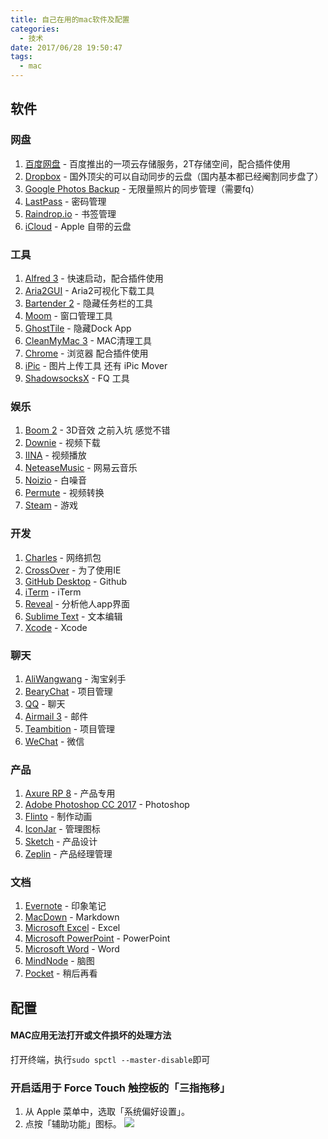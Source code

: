 ```yaml
---
title: 自己在用的mac软件及配置
categories:
  - 技术
date: 2017/06/28 19:50:47
tags:
  - mac
---
```


## 软件

### 网盘

1. [百度网盘](https://pan.baidu.com/) - 百度推出的一项云存储服务，2T存储空间，配合插件使用
2. [Dropbox](https://www.dropbox.com/) - 国外顶尖的可以自动同步的云盘（国内基本都已经阉割同步盘了）
3. [Google Photos Backup](https://photos.google.com/apps) - 无限量照片的同步管理（需要fq）
4. [LastPass](https://www.lastpass.com/) - 密码管理
5. [Raindrop.io](https://raindrop.io/) - 书签管理
6. [iCloud](https://www.icloud.com/) - Apple 自带的云盘

### 工具

1. [Alfred 3](https://www.alfredapp.com/) - 快速启动，配合插件使用
2. [Aria2GUI](https://github.com/yangshun1029/aria2gui) - Aria2可视化下载工具
3. [Bartender 2](https://www.macbartender.com/) - 隐藏任务栏的工具
4. [Moom](https://itunes.apple.com/us/app/moom/id419330170?mt=12) - 窗口管理工具
5. [GhostTile](http://ghosttile.kernelpanic.im/) - 隐藏Dock App
6. [CleanMyMac 3](https://macpaw.com/) - MAC清理工具
7. [Chrome](https://www.google.com/chrome/index.html) - 浏览器 配合插件使用
8. [iPic](https://itunes.apple.com/cn/app/id1101244278?ls=1&mt=12) - 图片上传工具 还有 iPic Mover
9. [ShadowsocksX](https://github.com/shadowsocks/ShadowsocksX-NG) - FQ 工具

### 娱乐
1. [Boom 2](http://www.globaldelight.com/boom/index.php) - 3D音效 之前入坑 感觉不错
2. [Downie](http://software.charliemonroe.net/downie.php) - 视频下载
3. [IINA](https://lhc70000.github.io/iina/zh-cn/) - 视频播放
4. [NeteaseMusic](http://music.163.com/) - 网易云音乐
5. [Noizio](http://noiz.io/) - 白噪音
6. [Permute](http://software.charliemonroe.net/permute.php) - 视频转换
7. [Steam](http://store.steampowered.com/) - 游戏

### 开发
1. [Charles](https://www.charlesproxy.com/) - 网络抓包
2. [CrossOver](https://www.codeweavers.com/products) - 为了使用IE
3. [GitHub Desktop](https://desktop.github.com/) - Github
4. [iTerm](https://www.iterm2.com/) - iTerm
5. [Reveal](https://revealapp.com/) - 分析他人app界面
6. [Sublime Text](http://www.sublimetext.com/) - 文本编辑
7. [Xcode](https://developer.apple.com/xcode/) - Xcode

### 聊天

1. [AliWangwang](http://wangwang.taobao.com/) - 淘宝剁手
2. [BearyChat](https://bearychat.com/) - 项目管理
3. [QQ](https://im.qq.com/download/) - 聊天
4. [Airmail 3](http://airmailapp.com/features) - 邮件
5. [Teambition](https://www.teambition.com/apps) - 项目管理
6. [WeChat](https://itunes.apple.com/cn/app/wei/id414478124) - 微信

### 产品
1. [Axure RP 8](https://www.axure.com/) - 产品专用
2. [Adobe Photoshop CC 2017](http://www.adobe.com/cn/products/photoshop.html) - Photoshop
3. [Flinto](https://www.flinto.com/) - 制作动画
4. [IconJar](https://geticonjar.com/) - 管理图标
5. [Sketch](https://www.sketchapp.com/) - 产品设计
6. [Zeplin](https://zeplin.io/) - 产品经理管理

### 文档
1. [Evernote](https://evernote.com/intl/zh-cn/) - 印象笔记
2. [MacDown](https://macdown.uranusjr.com/) - Markdown
3. [Microsoft Excel](https://products.office.com/en-us/excel) - Excel
4. [Microsoft PowerPoint](https://products.office.com/en-us/PowerPoint) - PowerPoint
5. [Microsoft Word](https://products.office.com/en-us/Word) - Word
6. [MindNode](https://mindnode.com/) - 脑图
7. [Pocket](https://getpocket.com/) - 稍后再看

## 配置

#### MAC应用无法打开或文件损坏的处理方法
打开终端，执行`sudo spctl --master-disable`即可

### 开启适用于 Force Touch 触控板的「三指拖移」

1. 从 Apple 菜单中，选取「系统偏好设置」。
2. 点按「辅助功能」图标。
![](http://pics.naaln.com/blog/2019-01-14-031736.jpg-basicBlog)

